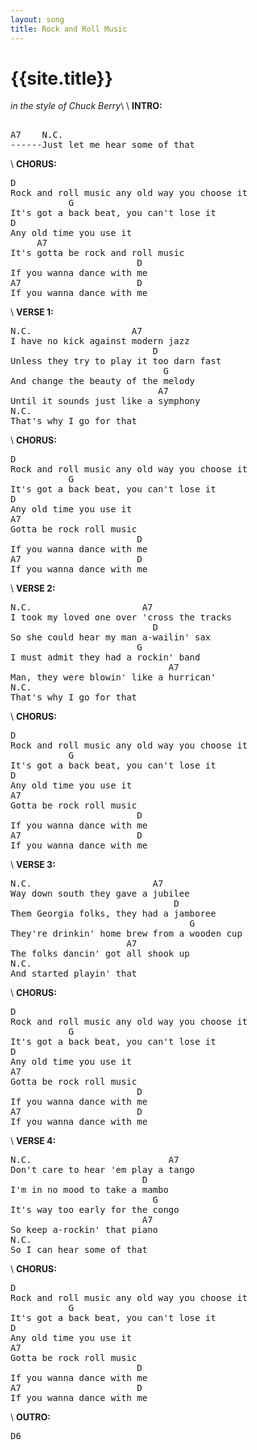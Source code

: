 ```yaml
---
layout: song
title: Rock and Roll Music
---
```

# {{site.title}}
*in the style of Chuck Berry*\\
\\
**INTRO:**
<pre>

A7    N.C.
------Just let me hear some of that
</pre>
\\
**CHORUS:**
<pre>
D
Rock and roll music any old way you choose it
           G
It's got a back beat, you can't lose it
D
Any old time you use it
     A7
It's gotta be rock and roll music
                        D
If you wanna dance with me
A7                      D
If you wanna dance with me
</pre>
\\
**VERSE 1:**
<pre>
N.C.                   A7
I have no kick against modern jazz
                           D
Unless they try to play it too darn fast
                             G
And change the beauty of the melody
                            A7
Until it sounds just like a symphony
N.C.
That's why I go for that
</pre>
\\
**CHORUS:**
<pre>
D
Rock and roll music any old way you choose it
           G
It's got a back beat, you can't lose it
D
Any old time you use it
A7
Gotta be rock roll music
                        D
If you wanna dance with me
A7                      D
If you wanna dance with me
</pre>
\\
**VERSE 2:**
<pre>
N.C.                     A7
I took my loved one over 'cross the tracks
                           D
So she could hear my man a-wailin' sax
                        G
I must admit they had a rockin' band
                              A7
Man, they were blowin' like a hurrican'
N.C.
That's why I go for that
</pre>
\\
**CHORUS:**
<pre>
D
Rock and roll music any old way you choose it
           G
It's got a back beat, you can't lose it
D
Any old time you use it
A7
Gotta be rock roll music
                        D
If you wanna dance with me
A7                      D
If you wanna dance with me
</pre>
\\
**VERSE 3:**
<pre>
N.C.                       A7
Way down south they gave a jubilee
                               D
Them Georgia folks, they had a jamboree
                                  G
They're drinkin' home brew from a wooden cup
                      A7
The folks dancin' got all shook up
N.C.
And started playin' that
</pre>
\\
**CHORUS:**
<pre>
D
Rock and roll music any old way you choose it
           G
It's got a back beat, you can't lose it
D
Any old time you use it
A7
Gotta be rock roll music
                        D
If you wanna dance with me
A7                      D
If you wanna dance with me
</pre>
\\
**VERSE 4:**
<pre>
N.C.                          A7
Don't care to hear 'em play a tango
                         D
I'm in no mood to take a mambo
                           G
It's way too early for the congo
                         A7
So keep a-rockin' that piano
N.C.
So I can hear some of that
</pre>
\\
**CHORUS:**
<pre>
D
Rock and roll music any old way you choose it
           G
It's got a back beat, you can't lose it
D
Any old time you use it
A7
Gotta be rock roll music
                        D
If you wanna dance with me
A7                      D
If you wanna dance with me
</pre>
\\
**OUTRO:**
<pre>
D6
</pre>
